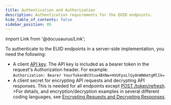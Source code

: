 ```yaml
---
title: Authentication and Authorization
description: Authentication requirements for the EUID endpoints.
hide_table_of_contents: false
sidebar_position: 05
---
```


import Link from '@docusaurus/Link';

To authenticate to the EUID endpoints in a server-side implementation, you need the following:

- A client [API key](gs-credentials.md#api-key-and-client-secret). The API key is included as a bearer token in the request's Authorization header. For example:<br/>
  `Authorization: Bearer YourTokenBV3tua4BXNw+HVUFpxLlGy8nWN6mtgMlIk=`
- A client secret for encrypting API requests and decrypting API responses. This is needed for all endpoints except [POST&nbsp;/token/refresh](../endpoints/post-token-refresh.md). <br/>>For details, and encryption/decryption examples in several different coding languages, see [Encrypting Requests and Decrypting Responses](gs-encryption-decryption.md).